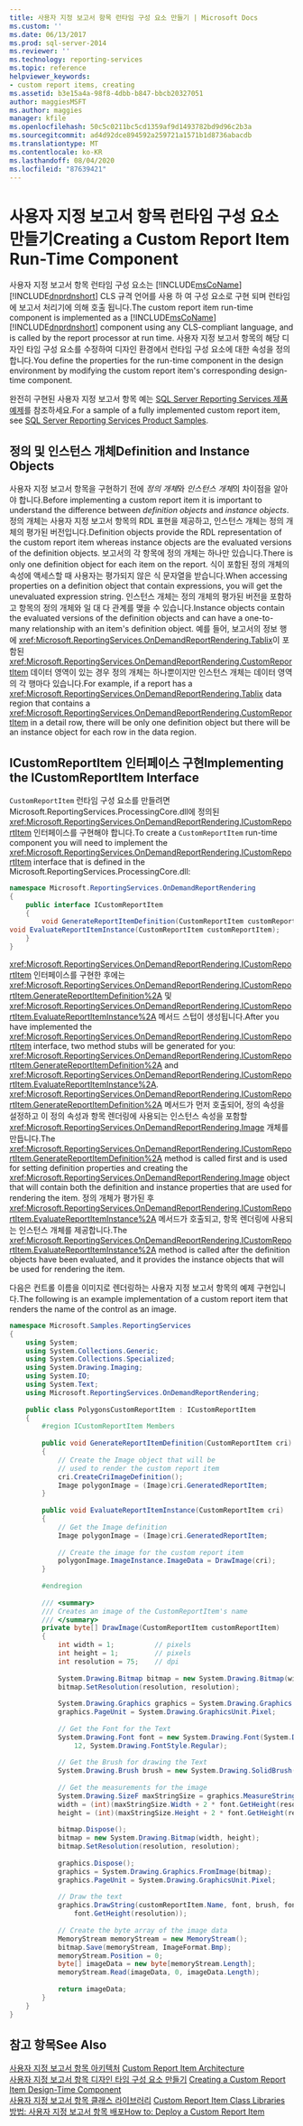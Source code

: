 ```yaml
---
title: 사용자 지정 보고서 항목 런타임 구성 요소 만들기 | Microsoft Docs
ms.custom: ''
ms.date: 06/13/2017
ms.prod: sql-server-2014
ms.reviewer: ''
ms.technology: reporting-services
ms.topic: reference
helpviewer_keywords:
- custom report items, creating
ms.assetid: b3e15a4a-98f8-4dbb-b847-bbcb20327051
author: maggiesMSFT
ms.author: maggies
manager: kfile
ms.openlocfilehash: 50c5c0211bc5cd1359af9d1493782bd9d96c2b3a
ms.sourcegitcommit: ad4d92dce894592a259721a1571b1d8736abacdb
ms.translationtype: MT
ms.contentlocale: ko-KR
ms.lasthandoff: 08/04/2020
ms.locfileid: "87639421"
---
```

# <a name="creating-a-custom-report-item-run-time-component"></a><span data-ttu-id="a34b7-102">사용자 지정 보고서 항목 런타임 구성 요소 만들기</span><span class="sxs-lookup"><span data-stu-id="a34b7-102">Creating a Custom Report Item Run-Time Component</span></span>
  <span data-ttu-id="a34b7-103">사용자 지정 보고서 항목 런타임 구성 요소는 [!INCLUDE[msCoName](../../includes/msconame-md.md)] [!INCLUDE[dnprdnshort](../../includes/dnprdnshort-md.md)] CLS 규격 언어를 사용 하 여 구성 요소로 구현 되며 런타임에 보고서 처리기에 의해 호출 됩니다.</span><span class="sxs-lookup"><span data-stu-id="a34b7-103">The custom report item run-time component is implemented as a [!INCLUDE[msCoName](../../includes/msconame-md.md)] [!INCLUDE[dnprdnshort](../../includes/dnprdnshort-md.md)] component using any CLS-compliant language, and is called by the report processor at run time.</span></span> <span data-ttu-id="a34b7-104">사용자 지정 보고서 항목의 해당 디자인 타임 구성 요소를 수정하여 디자인 환경에서 런타임 구성 요소에 대한 속성을 정의합니다.</span><span class="sxs-lookup"><span data-stu-id="a34b7-104">You define the properties for the run-time component in the design environment by modifying the custom report item's corresponding design-time component.</span></span>  

<!--
Replacing the following multiValue.....

ms.technology: 
  - "docset-sql-devref"
  - "reporting-services-native"

.....with the following single value.....

ms.technology: reporting-services
.

(GeneMi = MightyPen  ,  2019-04-20  ,  DevO= 1515083)
-->

 <span data-ttu-id="a34b7-105">완전히 구현된 사용자 지정 보고서 항목 예는 [SQL Server Reporting Services 제품 예제](https://go.microsoft.com/fwlink/?LinkId=177889)를 참조하세요.</span><span class="sxs-lookup"><span data-stu-id="a34b7-105">For a sample of a fully implemented custom report item, see [SQL Server Reporting Services Product Samples](https://go.microsoft.com/fwlink/?LinkId=177889).</span></span>  
  
## <a name="definition-and-instance-objects"></a><span data-ttu-id="a34b7-106">정의 및 인스턴스 개체</span><span class="sxs-lookup"><span data-stu-id="a34b7-106">Definition and Instance Objects</span></span>  
 <span data-ttu-id="a34b7-107">사용자 지정 보고서 항목을 구현하기 전에 *정의 개체*와 *인스턴스 개체*의 차이점을 알아야 합니다.</span><span class="sxs-lookup"><span data-stu-id="a34b7-107">Before implementing a custom report item it is important to understand the difference between *definition objects* and *instance objects*.</span></span> <span data-ttu-id="a34b7-108">정의 개체는 사용자 지정 보고서 항목의 RDL 표현을 제공하고, 인스턴스 개체는 정의 개체의 평가된 버전입니다.</span><span class="sxs-lookup"><span data-stu-id="a34b7-108">Definition objects provide the RDL representation of the custom report item whereas instance objects are the evaluated versions of the definition objects.</span></span> <span data-ttu-id="a34b7-109">보고서의 각 항목에 정의 개체는 하나만 있습니다.</span><span class="sxs-lookup"><span data-stu-id="a34b7-109">There is only one definition object for each item on the report.</span></span> <span data-ttu-id="a34b7-110">식이 포함된 정의 개체의 속성에 액세스할 때 사용자는 평가되지 않은 식 문자열을 받습니다.</span><span class="sxs-lookup"><span data-stu-id="a34b7-110">When accessing properties on a definition object that contain expressions, you will get the unevaluated expression string.</span></span> <span data-ttu-id="a34b7-111">인스턴스 개체는 정의 개체의 평가된 버전을 포함하고 항목의 정의 개체와 일 대 다 관계를 맺을 수 있습니다.</span><span class="sxs-lookup"><span data-stu-id="a34b7-111">Instance objects contain the evaluated versions of the definition objects and can have a one-to-many relationship with an item's definition object.</span></span> <span data-ttu-id="a34b7-112">예를 들어, 보고서의 정보 행에 <xref:Microsoft.ReportingServices.OnDemandReportRendering.Tablix>이 포함된 <xref:Microsoft.ReportingServices.OnDemandReportRendering.CustomReportItem> 데이터 영역이 있는 경우 정의 개체는 하나뿐이지만 인스턴스 개체는 데이터 영역의 각 행마다 있습니다.</span><span class="sxs-lookup"><span data-stu-id="a34b7-112">For example, if a report has a <xref:Microsoft.ReportingServices.OnDemandReportRendering.Tablix> data region that contains a <xref:Microsoft.ReportingServices.OnDemandReportRendering.CustomReportItem> in a detail row, there will be only one definition object but there will be an instance object for each row in the data region.</span></span>  
  
## <a name="implementing-the-icustomreportitem-interface"></a><span data-ttu-id="a34b7-113">ICustomReportItem 인터페이스 구현</span><span class="sxs-lookup"><span data-stu-id="a34b7-113">Implementing the ICustomReportItem Interface</span></span>  
 <span data-ttu-id="a34b7-114">`CustomReportItem` 런타임 구성 요소를 만들려면 Microsoft.ReportingServices.ProcessingCore.dll에 정의된 <xref:Microsoft.ReportingServices.OnDemandReportRendering.ICustomReportItem> 인터페이스를 구현해야 합니다.</span><span class="sxs-lookup"><span data-stu-id="a34b7-114">To create a `CustomReportItem` run-time component you will need to implement the <xref:Microsoft.ReportingServices.OnDemandReportRendering.ICustomReportItem> interface that is defined in the Microsoft.ReportingServices.ProcessingCore.dll:</span></span>  
  
```csharp  
namespace Microsoft.ReportingServices.OnDemandReportRendering  
{  
    public interface ICustomReportItem  
    {  
        void GenerateReportItemDefinition(CustomReportItem customReportItem);  
void EvaluateReportItemInstance(CustomReportItem customReportItem);  
    }  
}  
```  
  
 <span data-ttu-id="a34b7-115"><xref:Microsoft.ReportingServices.OnDemandReportRendering.ICustomReportItem> 인터페이스를 구현한 후에는 <xref:Microsoft.ReportingServices.OnDemandReportRendering.ICustomReportItem.GenerateReportItemDefinition%2A> 및 <xref:Microsoft.ReportingServices.OnDemandReportRendering.ICustomReportItem.EvaluateReportItemInstance%2A> 메서드 스텁이 생성됩니다.</span><span class="sxs-lookup"><span data-stu-id="a34b7-115">After you have implemented the <xref:Microsoft.ReportingServices.OnDemandReportRendering.ICustomReportItem> interface, two method stubs will be generated for you: <xref:Microsoft.ReportingServices.OnDemandReportRendering.ICustomReportItem.GenerateReportItemDefinition%2A> and <xref:Microsoft.ReportingServices.OnDemandReportRendering.ICustomReportItem.EvaluateReportItemInstance%2A>.</span></span> <span data-ttu-id="a34b7-116"><xref:Microsoft.ReportingServices.OnDemandReportRendering.ICustomReportItem.GenerateReportItemDefinition%2A> 메서드가 먼저 호출되어, 정의 속성을 설정하고 이 정의 속성과 항목 렌더링에 사용되는 인스턴스 속성을 포함할 <xref:Microsoft.ReportingServices.OnDemandReportRendering.Image> 개체를 만듭니다.</span><span class="sxs-lookup"><span data-stu-id="a34b7-116">The <xref:Microsoft.ReportingServices.OnDemandReportRendering.ICustomReportItem.GenerateReportItemDefinition%2A> method is called first and is used for setting definition properties and creating the <xref:Microsoft.ReportingServices.OnDemandReportRendering.Image> object that will contain both the definition and instance properties that are used for rendering the item.</span></span> <span data-ttu-id="a34b7-117">정의 개체가 평가된 후 <xref:Microsoft.ReportingServices.OnDemandReportRendering.ICustomReportItem.EvaluateReportItemInstance%2A> 메서드가 호출되고, 항목 렌더링에 사용되는 인스턴스 개체를 제공합니다.</span><span class="sxs-lookup"><span data-stu-id="a34b7-117">The <xref:Microsoft.ReportingServices.OnDemandReportRendering.ICustomReportItem.EvaluateReportItemInstance%2A> method is called after the definition objects have been evaluated, and it provides the instance objects that will be used for rendering the item.</span></span>  
  
 <span data-ttu-id="a34b7-118">다음은 컨트롤 이름을 이미지로 렌더링하는 사용자 지정 보고서 항목의 예제 구현입니다.</span><span class="sxs-lookup"><span data-stu-id="a34b7-118">The following is an example implementation of a custom report item that renders the name of the control as an image.</span></span>  
  
```csharp  
namespace Microsoft.Samples.ReportingServices  
{  
    using System;  
    using System.Collections.Generic;  
    using System.Collections.Specialized;  
    using System.Drawing.Imaging;  
    using System.IO;  
    using System.Text;  
    using Microsoft.ReportingServices.OnDemandReportRendering;  
  
    public class PolygonsCustomReportItem : ICustomReportItem  
    {  
        #region ICustomReportItem Members  
  
        public void GenerateReportItemDefinition(CustomReportItem cri)  
        {  
            // Create the Image object that will be   
            // used to render the custom report item  
            cri.CreateCriImageDefinition();  
            Image polygonImage = (Image)cri.GeneratedReportItem;  
        }  
  
        public void EvaluateReportItemInstance(CustomReportItem cri)  
        {  
            // Get the Image definition  
            Image polygonImage = (Image)cri.GeneratedReportItem;  
  
            // Create the image for the custom report item  
            polygonImage.ImageInstance.ImageData = DrawImage(cri);  
        }  
  
        #endregion  
  
        /// <summary>  
        /// Creates an image of the CustomReportItem's name  
        /// </summary>  
        private byte[] DrawImage(CustomReportItem customReportItem)  
        {  
            int width = 1;          // pixels  
            int height = 1;         // pixels  
            int resolution = 75;    // dpi  
  
            System.Drawing.Bitmap bitmap = new System.Drawing.Bitmap(width, height);  
            bitmap.SetResolution(resolution, resolution);  
  
            System.Drawing.Graphics graphics = System.Drawing.Graphics.FromImage(bitmap);  
            graphics.PageUnit = System.Drawing.GraphicsUnit.Pixel;  
  
            // Get the Font for the Text  
            System.Drawing.Font font = new System.Drawing.Font(System.Drawing.FontFamily.GenericMonospace,  
                12, System.Drawing.FontStyle.Regular);  
  
            // Get the Brush for drawing the Text  
            System.Drawing.Brush brush = new System.Drawing.SolidBrush(System.Drawing.Color.LightGreen);  
  
            // Get the measurements for the image  
            System.Drawing.SizeF maxStringSize = graphics.MeasureString(customReportItem.Name, font);  
            width = (int)(maxStringSize.Width + 2 * font.GetHeight(resolution));  
            height = (int)(maxStringSize.Height + 2 * font.GetHeight(resolution));  
  
            bitmap.Dispose();  
            bitmap = new System.Drawing.Bitmap(width, height);  
            bitmap.SetResolution(resolution, resolution);  
  
            graphics.Dispose();  
            graphics = System.Drawing.Graphics.FromImage(bitmap);  
            graphics.PageUnit = System.Drawing.GraphicsUnit.Pixel;  
  
            // Draw the text  
            graphics.DrawString(customReportItem.Name, font, brush, font.GetHeight(resolution),   
                font.GetHeight(resolution));  
  
            // Create the byte array of the image data  
            MemoryStream memoryStream = new MemoryStream();  
            bitmap.Save(memoryStream, ImageFormat.Bmp);  
            memoryStream.Position = 0;  
            byte[] imageData = new byte[memoryStream.Length];  
            memoryStream.Read(imageData, 0, imageData.Length);  
  
            return imageData;  
        }  
    }  
}  
```  
  
## <a name="see-also"></a><span data-ttu-id="a34b7-119">참고 항목</span><span class="sxs-lookup"><span data-stu-id="a34b7-119">See Also</span></span>  
 <span data-ttu-id="a34b7-120">[사용자 지정 보고서 항목 아키텍처](custom-report-item-architecture.md) </span><span class="sxs-lookup"><span data-stu-id="a34b7-120">[Custom Report Item Architecture](custom-report-item-architecture.md) </span></span>  
 <span data-ttu-id="a34b7-121">[사용자 지정 보고서 항목 디자인 타임 구성 요소 만들기](creating-a-custom-report-item-design-time-component.md) </span><span class="sxs-lookup"><span data-stu-id="a34b7-121">[Creating a Custom Report Item Design-Time Component](creating-a-custom-report-item-design-time-component.md) </span></span>  
 <span data-ttu-id="a34b7-122">[사용자 지정 보고서 항목 클래스 라이브러리](custom-report-item-class-libraries.md) </span><span class="sxs-lookup"><span data-stu-id="a34b7-122">[Custom Report Item Class Libraries](custom-report-item-class-libraries.md) </span></span>  
 [<span data-ttu-id="a34b7-123">방법: 사용자 지정 보고서 항목 배포</span><span class="sxs-lookup"><span data-stu-id="a34b7-123">How to: Deploy a Custom Report Item</span></span>](how-to-deploy-a-custom-report-item.md)  
  
  

